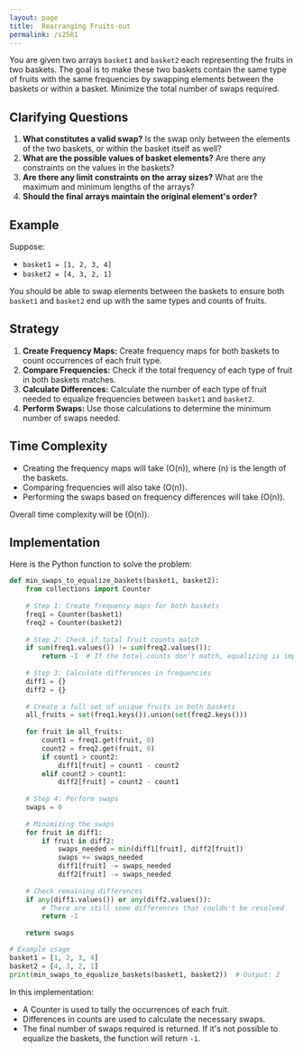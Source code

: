 ```yaml
---
layout: page
title:  Rearranging Fruits-out
permalink: /s2561
---
```


You are given two arrays `basket1` and `basket2` each representing the fruits in two baskets. The goal is to make these two baskets contain the same type of fruits with the same frequencies by swapping elements between the baskets or within a basket. Minimize the total number of swaps required.

## Clarifying Questions

1. **What constitutes a valid swap?** Is the swap only between the elements of the two baskets, or within the basket itself as well?
2. **What are the possible values of basket elements?** Are there any constraints on the values in the baskets?
3. **Are there any limit constraints on the array sizes?** What are the maximum and minimum lengths of the arrays?
4. **Should the final arrays maintain the original element's order?**

## Example

Suppose:
- `basket1 = [1, 2, 3, 4]`
- `basket2 = [4, 3, 2, 1]`

You should be able to swap elements between the baskets to ensure both `basket1` and `basket2` end up with the same types and counts of fruits.

## Strategy

1. **Create Frequency Maps:** Create frequency maps for both baskets to count occurrences of each fruit type.
2. **Compare Frequencies:** Check if the total frequency of each type of fruit in both baskets matches.
3. **Calculate Differences:** Calculate the number of each type of fruit needed to equalize frequencies between `basket1` and `basket2`.
4. **Perform Swaps:** Use those calculations to determine the minimum number of swaps needed.

## Time Complexity

- Creating the frequency maps will take \(O(n)\), where \(n\) is the length of the baskets.
- Comparing frequencies will also take \(O(n)\).
- Performing the swaps based on frequency differences will take \(O(n)\).

Overall time complexity will be \(O(n)\).

## Implementation

Here is the Python function to solve the problem:

```python
def min_swaps_to_equalize_baskets(basket1, basket2):
    from collections import Counter
    
    # Step 1: Create frequency maps for both baskets
    freq1 = Counter(basket1)
    freq2 = Counter(basket2)
    
    # Step 2: Check if total fruit counts match
    if sum(freq1.values()) != sum(freq2.values()):
        return -1  # If the total counts don't match, equalizing is impossible
    
    # Step 3: Calculate differences in frequencies
    diff1 = {}
    diff2 = {}
    
    # Create a full set of unique fruits in both baskets
    all_fruits = set(freq1.keys()).union(set(freq2.keys()))
    
    for fruit in all_fruits:
        count1 = freq1.get(fruit, 0)
        count2 = freq2.get(fruit, 0)
        if count1 > count2:
            diff1[fruit] = count1 - count2
        elif count2 > count1:
            diff2[fruit] = count2 - count1
    
    # Step 4: Perform swaps
    swaps = 0
    
    # Minimizing the swaps
    for fruit in diff1:
        if fruit in diff2:
            swaps_needed = min(diff1[fruit], diff2[fruit])
            swaps += swaps_needed
            diff1[fruit] -= swaps_needed
            diff2[fruit] -= swaps_needed
    
    # Check remaining differences
    if any(diff1.values()) or any(diff2.values()):
        # There are still some differences that couldn't be resolved
        return -1
    
    return swaps

# Example usage
basket1 = [1, 2, 3, 4]
basket2 = [4, 3, 2, 1]
print(min_swaps_to_equalize_baskets(basket1, basket2))  # Output: 2
```

In this implementation:
- A Counter is used to tally the occurrences of each fruit.
- Differences in counts are used to calculate the necessary swaps.
- The final number of swaps required is returned. If it's not possible to equalize the baskets, the function will return `-1`.
